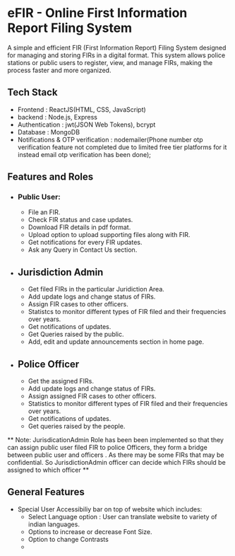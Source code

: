 # eFIR - Online First Information Report Filing System

A simple and efficient FIR (First Information Report) Filing System designed for managing and storing FIRs in a digital format. This system allows police stations or public users to register, view, and manage FIRs, making the process faster and more organized.

## Tech Stack
- Frontend : ReactJS(HTML, CSS, JavaScript)
- backend : Node.js, Express
- Authentication : jwt(JSON Web Tokens), bcrypt
- Database : MongoDB
- Notifications & OTP verification : nodemailer(Phone number otp verification feature not completed due to limited free tier platforms for it instead email otp verification has been done);

## Features and Roles
- ### Public User:
  - File an FIR.
  - Check FIR status and case updates.
  - Download FIR details in pdf format.
  - Upload option to upload supporting files along with FIR.
  - Get notifications for every FIR updates.
  - Ask any Query in Contact Us section.
- ## Jurisdiction Admin
  - Get filed FIRs in the particular Juridiction Area.
  - Add update logs and change status of FIRs.
  - Assign FIR cases to other officers.
  - Statistcs to monitor different types of FIR filed and their frequencies over years.
  - Get notifications of updates.
  - Get Queries raised by the public.
  - Add, edit and update announcements section in home page.
- ## Police Officer
  - Get the assigned FIRs.
  - Add update logs and change status of FIRs.
  - Assign assigned FIR cases to other officers.
  - Statistics to monitor different types of FIR filed and their frequencies over years.
  - Get notifications of updates.
  - Get queries raised by the people.

** Note: JurisdicationAdmin Role has been been implemented so that they can assign public user filed FIR to police Officers, they form a bridge between public user and officers . As there may be some FIRs that may be confidential. So JurisdictionAdmin officer can decide which FIRs should be assigned to which officer **

## General Features
- Special User Accessibiliy bar on top of website which includes:
  - Select Language option : User can translate website to variety of indian languages.
  - Options to increase or decrease Font Size.
  - Option to change Contrasts
  - 
  
